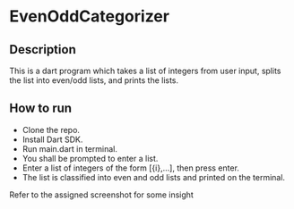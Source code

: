 # EvenOddCategorizer

## Description
This is a dart program which takes a list of integers from user input, splits the list into even/odd lists, and prints the lists.

## How to run
- Clone the repo.
- Install Dart SDK.
- Run main.dart in terminal.
- You shall be prompted to enter a list.
- Enter a list of integers of the form [{i},...], then press enter.
- The list is classified into even and odd lists and printed on the terminal.

Refer to the assigned screenshot for some insight
